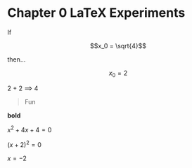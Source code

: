 # Chapter 0 LaTeX Experiments
If
```math
x_0 = \sqrt{4}
```
then...
```math
x_0 = 2
```

2 + 2 	$\implies$ 4
> Fun

**bold**

$x^2 + 4x + 4 = 0$

$(x + 2)^2 = 0$

$x = -2$
